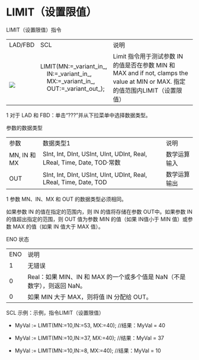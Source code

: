 # LIMIT（设置限值）

LIMIT（设置限值）指令

|     |     |     |
| --- | --- | --- |
| ​LAD/FBD | ​SCL | ​说明 |
| ​<br><br>[![](images/39226275211_DV_resource.Stream@PNG-en-US.png)](#) | LIMIT(MN:=\_variant\_in_,  <br>    IN:=\_variant\_in_,  <br>    MX:=\_variant\_in_,  <br>    OUT:=\_variant\_out_); | ​Limit​ 指令用于测试参数 ​IN​ 的值是否在参数 ​MIN​ 和 ​MAX and if not, clamps the value at MIN or MAX.​ 指定的值范围内LIMIT（设置限值） |

1 对于 LAD 和 FBD：单击“???”并从下拉菜单中选择数据类型。

参数的数据类型

|     |     |     |
| --- | --- | --- |
| ​参数 | ​数据类型1 | ​说明 |
| ​MN, IN​ 和 ​MX | ​SInt, Int, DInt, USInt, UInt, UDInt, Real, LReal, Time, Date, TOD·​​常数 | ​数学运算输入 |
| ​OUT | ​SInt, Int, DInt, USInt, UInt, UDInt, Real, LReal, Time, Date, TOD | ​数学运算输出 |

1 参数 MN、IN、MX 和 OUT 的数据类型必须相同。

​如果参数 ​IN​ 的值在指定的范围内，则 ​IN​ 的值将存储在参数 ​OUT​ 中。如果参数 ​IN​ 的值超出指定的范围，则 ​OUT​ 值为参数 ​MIN​ 的值（如果 ​IN​ 值小于 ​MIN​ 值）或参数 ​MAX​ 的值（如果 ​IN​ 值大于 ​MAX​ 值）。

ENO 状态

|     |     |
| --- | --- |
| ​ENO | ​说明 |
| ​1  | ​无错误 |
| ​0  | ​Real：如果 MIN、IN 和 MAX 的一个或多个值是 NaN（不是数字），则返回 NaN。 |
| ​0  | ​如果 MIN 大于 MAX，则将值 IN 分配给 OUT。 |

​SCL 示例：示例，指令LIMIT（设置限值）

* ​MyVal := LIMIT(MN:=10,IN:=53, MX:=40); //​结果：​MyVal = 40
    
* ​MyVal := LIMIT(MN:=10,IN:=37, MX:=40); //​结果：​MyVal = 37
    
* ​MyVal := LIMIT(MN:=10,IN:=8, MX:=40); //​结果：​MyVal = 10
